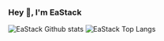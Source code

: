 ### Hey 👋, I'm EaStack

![EaStack Github stats](https://github-readme-stats.vercel.app/api?username=eastack&show_icons=true&hide_border=true&layout=compact)
![EaStack Top Langs](https://github-readme-stats.vercel.app/api/top-langs/?username=eastack&langs_count=8&layout=compact&hide_border=true)
